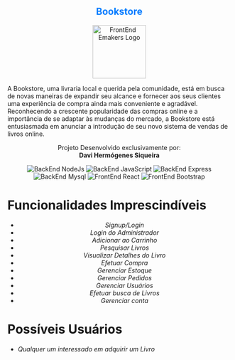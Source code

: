 <h2 align="center" style="color: #007BFF;" class="text-center"> Bookstore </h2>

<p align="center">
  <img src="https://cdn-icons-png.flaticon.com/128/2232/2232688.png" alt="FrontEnd Emakers Logo", width="120", height="120">
</p>
                    
A Bookstore, uma livraria local e querida pela comunidade, está em busca de novas maneiras de expandir seu alcance e fornecer aos seus clientes uma experiência de compra ainda mais conveniente e agradável. Reconhecendo a crescente popularidade das compras online e a importância de se adaptar às mudanças do mercado, a Bookstore está entusiasmada em anunciar a introdução de seu novo sistema de vendas de livros online.  


 <p align="center">
  Projeto Desenvolvido exclusivamente por:<br>
  <strong>Davi Hermógenes Siqueira</strong>
</p>

<p align="center">
  <img src="https://img.shields.io/badge/BackEnd-NodeJs-brightgreen" alt="BackEnd NodeJs">
  <img src="https://img.shields.io/badge/BackEnd-JavaScript-yellow" alt="BackEnd JavaScript">
  <img src="https://img.shields.io/badge/BackEnd-Express-blue" alt="BackEnd Express">
  <img src="https://img.shields.io/badge/BackEnd-Mysql-blue" alt="BackEnd Mysql">
  <img src="https://img.shields.io/badge/FrontEnd-React-blue" alt="FrontEnd React">
  <img src="https://img.shields.io/badge/FrontEnd-Bootstrap-blue" alt="FrontEnd Bootstrap">
</p>

# Funcionalidades Imprescindíveis

<p align="center">
  <ul align="center">
    <li><em>Signup/Login</em></li>
    <li><em>Login do Administrador</em></li>
    <li><em>Adicionar ao Carrinho</em></li>
    <li><em>Pesquisar Livros</em></li>
    <li><em>Visualizar Detalhes do Livro</em></li>
    <li><em>Efetuar Compra</em></li>
    <li><em>Gerenciar Estoque</em></li>
    <li><em>Gerenciar Pedidos</em></li>
    <li><em>Gerenciar Usuários</em></li>
    <li><em>Efetuar busca de Livros</em></li>
    <li><em>Gerenciar conta</em></li>
  </ul>
</p>

# Possíveis Usuários

* *Qualquer um interessado em adquirir um Livro*


